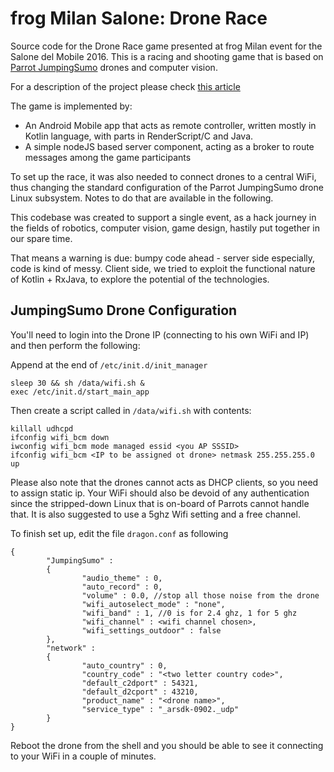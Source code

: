 # frog Milan Salone: Drone Race

Source code for the Drone Race game presented at frog Milan event for the Salone del Mobile 2016.
This is a racing and shooting game that is based on [Parrot JumpingSumo](http://www.parrot.com/usa/products/minidrones/jumping-race-drone/max/) drones and computer vision.

For a description of the project please check [this article](http://www.google.it)

The game is implemented by:
- An Android Mobile app that acts as remote controller, written mostly in Kotlin language, with parts in RenderScript/C and Java.
- A simple nodeJS based server component, acting as a broker to route messages among the game participants

To set up the race, it was also needed to connect drones to a central WiFi, thus changing
the standard configuration of the Parrot JumpingSumo drone Linux subsystem.
Notes to do that are available in the following.

This codebase was created to support a single event, as a hack journey in the fields of
robotics, computer vision, game design, hastily put together in our spare time.

That means a warning is due: bumpy code ahead - server side especially, code is
kind of messy. Client side, we tried to exploit the functional nature of Kotlin + RxJava,
to explore the potential of the technologies.


## JumpingSumo Drone Configuration

You'll need to login into the Drone IP (connecting to his own WiFi and IP)
and then perform the following:

Append at the end of `/etc/init.d/init_manager`

```
sleep 30 && sh /data/wifi.sh &
exec /etc/init.d/start_main_app
```

Then create a script called in `/data/wifi.sh` with contents:

```
killall udhcpd
ifconfig wifi_bcm down
iwconfig wifi_bcm mode managed essid <you AP SSSID>
ifconfig wifi_bcm <IP to be assigned ot drone> netmask 255.255.255.0 up
```

Please also note that the drones cannot acts as DHCP clients, so you need to
assign static ip. Your WiFi should also be devoid of any authentication since
the stripped-down Linux that is on-board of Parrots cannot handle that.
It is also suggested to use a 5ghz Wifi setting and a free channel.

To finish set up, edit the file `dragon.conf` as following

```
{
        "JumpingSumo" :
        {
                "audio_theme" : 0,
                "auto_record" : 0,
                "volume" : 0.0, //stop all those noise from the drone
                "wifi_autoselect_mode" : "none",
                "wifi_band" : 1, //0 is for 2.4 ghz, 1 for 5 ghz
                "wifi_channel" : <wifi channel chosen>,
                "wifi_settings_outdoor" : false
        },
        "network" :
        {
                "auto_country" : 0,
                "country_code" : "<two letter country code>",
                "default_c2dport" : 54321,
                "default_d2cport" : 43210,
                "product_name" : "<drone name>",
                "service_type" : "_arsdk-0902._udp"
        }
}
```

Reboot the drone from the shell and you should be able to see it connecting to your
WiFi in a couple of minutes.
